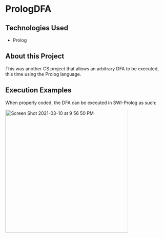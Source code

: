 # PrologDFA
## Technologies Used
- Prolog

## About this Project
This was another CS project that allows an arbitrary DFA to be executed, this time using the Prolog language.

## Execution Examples
When properly coded, the DFA can be executed in SWI-Prolog as such:

<img width="383" alt="Screen Shot 2021-03-10 at 9 56 50 PM" src="https://user-images.githubusercontent.com/35150986/110737918-9a3e3d80-81eb-11eb-9b34-7f38a35701d3.png">

